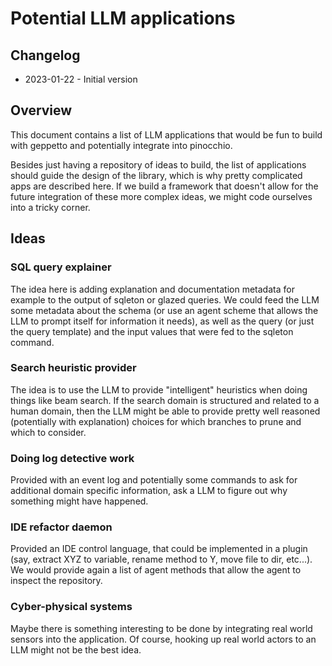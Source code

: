 # Potential LLM applications 

## Changelog 

- 2023-01-22 - Initial version

## Overview 

This document contains a list of LLM applications that would be fun to build 
with geppetto and potentially integrate into pinocchio.

Besides just having a repository of ideas to build, the list of applications should guide 
the design of the library, which is why pretty complicated apps are described here. If we 
build a framework that doesn't allow for the future integration of these more complex ideas,
we might code ourselves into a tricky corner.

## Ideas

### SQL query explainer

The idea here is adding explanation and documentation metadata for example to the output
of sqleton or glazed queries. We could feed the LLM some metadata about the schema (or use
an agent scheme that allows the LLM to prompt itself for information it needs), as well
as the query (or just the query template) and the input values that were fed to the sqleton command.

### Search heuristic provider 

The idea is to use the LLM to provide "intelligent" heuristics when doing things like beam search.
If the search domain is structured and related to a human domain, then the LLM might be able to
provide pretty well reasoned (potentially with explanation) choices for which branches to prune
and which to consider.

### Doing log detective work

Provided with an event log and potentially some commands to ask for additional domain specific 
information, ask a LLM to figure out why something might have happened.

### IDE refactor daemon

Provided an IDE control language, that could be implemented in a plugin (say, extract XYZ to variable, 
rename method to Y, move file to dir, etc...). We would provide again a list of agent methods that allow
the agent to inspect the repository.

### Cyber-physical systems

Maybe there is something interesting to be done by integrating real world sensors into the application.
Of course, hooking up real world actors to an LLM might not be the best idea.